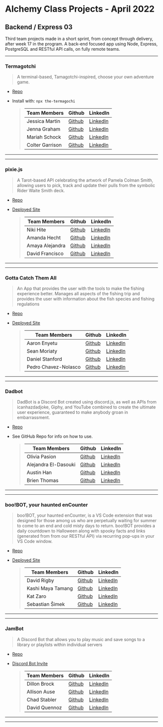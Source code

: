 # Alchemy Class Projects - April 2022

## Backend / Express 03

Third team projects made in a short sprint, from concept through delivery, after week 17 in the program. A back-end focused app using Node, Express, PostgreSQL and RESTful API calls, on fully remote teams.

---

### Termagotchi

> A terminal-based, Tamagotchi-inspired, choose your own adventure game.

- [Repo](https://github.com/jenna-graham/Termagotchi)

- Install with: `npx the-termagochi`

  > | Team Members    | Github                                       | LinkedIn                                                    |
  > | --------------- | -------------------------------------------- | ----------------------------------------------------------- |
  > | Jessica Martin  | [Github](https://github.com/Jmart5564)       | [LinkedIn](https://www.linkedin.com/in/jessica-martin5564/) |
  > | Jenna Graham    | [Github](https://github.com/jenna-graham)    | [LinkedIn](https://www.linkedin.com/in/jenna-lee-graham/)   |
  > | Mariah Schock   | [Github](https://github.com/mariahschock/)   | [LinkedIn](https://www.linkedin.com/in/mariah-schock/)      |
  > | Colter Garrison | [Github](https://github.com/Colter-Garrison) | [LinkedIn](https://www.linkedin.com/in/colter-garrison/)    |

---

---

### pixie.js

> A Tarot-based API celebrating the artwork of Pamela Colman Smith, allowing users to pick, track and update their pulls from the symbolic Rider Waite Smith deck.

- [Repo](https://github.com/Witch-Quips/pixie.js)

- [Deployed Site](https://pixie-tarot-api.herokuapp.com/)

  > | Team Members    | Github                                      | LinkedIn                                              |
  > | --------------- | ------------------------------------------- | ----------------------------------------------------- |
  > | Niki Hite       | [Github](https://github.com/nikihite)       | [LinkedIn](https://www.linkedin.com/in/nikihite)      |
  > | Amanda Hecht    | [Github](https://github.com/amanda-hecht89) | [LinkedIn](https://www.linkedin.com/in/amanda-hecht/) |
  > | Amaya Alejandra | [Github](https://github.com/amayamaya)      | [LinkedIn](https://www.linkedin.com/in/amayamaya/)    |
  > | David Francisco | [Github](https://github.com/dfrancisco26)   | [LinkedIn](https://www.linkedin.com/in/davidn0tdave/) |

---

---

### Gotta Catch Them All

> An App that provides the user with the tools to make the fishing experience better. Manages all aspects of the fishing trip and provides the user with information about the fish species and fishing regulations

- [Repo](https://github.com/Fisherman-API/Backend-fisherman)

- [Deployed Site](https://github.com/Fisherman-API/Backend-fisherman)

  > | Team Members         | Github                                    | LinkedIn                                                    |
  > | -------------------- | ----------------------------------------- | ----------------------------------------------------------- |
  > | Aaron Enyetu         | [Github](https://github.com/aaronEnyetu/) | [LinkedIn](https://www.linkedin.com/in/aaron-enyetu/)       |
  > | Sean Moriaty         | [Github](https://github.com/spmoriarty/)  | [LinkedIn](https://www.linkedin.com/in/seanmoriarty1)       |
  > | Daniel Stanford      | [Github](https://github.com/stanfdan000)  | [LinkedIn](https://www.linkedin.com/in/daniel-stanford/)    |
  > | Pedro Chavez-Nolasco | [Github](https://github.com/PCN23)        | [LinkedIn](https://www.linkedin.com/in/pedro-chaveznolasco) |

---

---

### Dadbot

> DadBot is a Discord Bot created using discord.js, as well as APIs from icanhazdadjoke, Giphy, and YouTube combined to create the ultimate user experience, guaranteed to make anybody groan in embarrassment.

- [Repo](https://github.com/alchemy-dad-bot/dad-bot)

- See GitHub Repo for info on how to use.

  > | Team Members         | Github                                     | LinkedIn                                                      |
  > | -------------------- | ------------------------------------------ | ------------------------------------------------------------- |
  > | Olivia Pasion        | [Github](https://github.com/Olivia-Pasion) | [LinkedIn](https://www.linkedin.com/in/olivia-pasion/)        |
  > | Alejandra El-Dasouki | [Github](https://github.com/Alejae1998)    | [LinkedIn](https://www.linkedin.com/in/alejandrael-dasouki)   |
  > | Austin Han           | [Github](https://github.com/austinbhan)    | [LinkedIn](https://www.linkedin.com/in/austin-han-740a69157/) |
  > | Brien Thomas         | [Github](https://github.com/briensthomas)  | [LinkedIn](https://www.linkedin.com/in/brien-thomas/)         |

---

---

### boo!BOT, your haunted enCounter

> boo!BOT, your haunted enCounter, is a VS Code extension that was designed for those among us who are perpetually waiting for summer to come to an end and cold misty days to return. boo!BOT provides a daily countdown to Halloween along with spooky facts and links (generated from from our RESTful API) via recurring pop-ups in your VS Code window.

- [Repo](https://github.com/orgs/boo-BOT-Team/repositories)

- [Deployed Site](https://boo-bot-server.herokuapp.com/)

  > | Team Members      | Github                                       | LinkedIn                                                 |
  > | ----------------- | -------------------------------------------- | -------------------------------------------------------- |
  > | David Rigby       | [Github](https://github.com/Rigby-David)     | [LinkedIn](https://www.linkedin.com/in/david-rigby2022/) |
  > | Kashi Maya Tamang | [Github](https://github.com/kashitamang)     | [LinkedIn](https://www.linkedin.com/in/kashitamang/)     |
  > | Kat Zaro          | [Github](https://github.com/kathrynzaro)     | [LinkedIn](https://www.linkedin.com/in/katzaro/)         |
  > | Sebastian Šimek   | [Github](https://github.com/Sebastian-Simek) | [LinkedIn](https://www.linkedin.com/in/sebastian-simek/) |

---

---

### JamBot

> A Discord Bot that allows you to play music and save songs to a library or playlists within individual servers

- [Repo](https://github.com/orgs/DiscordBotSprint/repositories)

- [Discord Bot Invite](https://discord.com/oauth2/authorize?client_id=1012803334199062640&permissions=1505959738480&scope=bot)

  > | Team Members  | Github                                    | LinkedIn                                               |
  > | ------------- | ----------------------------------------- | ------------------------------------------------------ |
  > | Dillon Brock  | [Github](https://github.com/dillon-brock) | [LinkedIn](https://www.linkedin.com/in/dillon-brock/)  |
  > | Allison Ause  | [Github](https://github.com/Allison-Ause) | [LinkedIn](https://www.linkedin.com/in/allisonause/)   |
  > | Chad Stabler  | [Github](https://github.com/Chad-Stabler) | [LinkedIn](https://www.linkedin.com/in/chad-stabler/)  |
  > | David Quennoz | [Github](https://github.com/david-qz)     | [LinkedIn](https://www.linkedin.com/in/david-quennoz/) |

---

---
